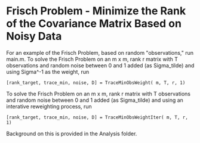 # Frisch Problem - Minimize the Rank of the Covariance Matrix Based on Noisy Data
For an example of the Frisch Problem, based on random "observations," run main.m.
To solve the Frisch Problem on an m x m, rank r matrix with T observations and random noise between 0 and 1 added (as Sigma_tilde) and using Sigma^-1 as the weight, run

	[rank_target, trace_min, noise, D] = TraceMinObsWeight( m, T, r, 1)

To solve the Frisch Problem on an m x m, rank r matrix with T observations and random noise between 0 and 1 added (as Sigma_tilde) and using an interative reweighting process, run
	
	[rank_target, trace_min, noise, D] = TraceMinObsWeightIter( m, T, r, 1)

Background on this is provided in the Analysis folder.
